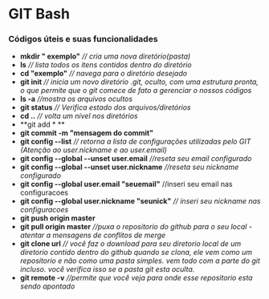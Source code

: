 # GIT Bash

### Códigos úteis e suas funcionalidades

* **mkdir " exemplo"**    _// cria uma nova diretório(pasta)_ 
* **ls**                              _// lista todos os itens contidos dentro do diretório_ 
* **cd "exemplo"**         _// navega para o diretório desejado_ 
* **git init**                     _// inicia um novo diretório .git, oculto, com uma estrutura pronta, o que permite que o git comece de fato a gerenciar o nossos códigos_ 
* **ls -a**                      _//mostra os arquivos ocultos_ 
* **git status**          _// Verifica estado dos arquivos/diretórios_
* **cd ..**                  _// volta um nível nos diretórios_
* **git add * ** 
* **git commit -m "mensagem do commit"**
* **git config --list**   _// retorna a lista de configurações utilizadas pelo GIT (Atenção ao user.nickname e ao user.email)_
* **git config --global --unset user.email** _//reseta seu email configurado_
* **git config --global --unset user.nickname** _//reseta seu nickname configurado_
* **git config --global user.email "seuemail"** //inseri seu email nas configuracoes
* **git config --global user.nickname "seunick"** _// inseri seu nickname nas configuracoes_
* **git push origin master** 
* **git pull origin master** _//puxa o repositorio do github para o seu local - atentar a mensagens de conflitos de merge_
* **git clone url**  _// você faz o download para seu diretorio local de um diretorio contido dentro do github quando se clona, ele vem como um repositorio e não como uma pasta simples. vem todo com a parte do git incluso. você verifica isso se a pasta git esta oculta._
* **git remote -v** _//permite que você veja para onde esse repositorio esta sendo apontado_

